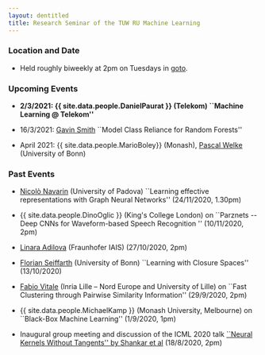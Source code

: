 ```yaml
---
layout: dentitled
title: Research Seminar of the TUW RU Machine Learning
---
```


### Location and Date

 - Held roughly biweekly at 2pm on Tuesdays in [goto](https://gotomeet.me/ThomasGaertner).

### Upcoming Events


- **2/3/2021: {{ site.data.people.DanielPaurat }} (Telekom) ``Machine Learning @ Telekom''**

- 16/3/2021: [Gavin Smith](http://www.cs.nott.ac.uk/~pszgss/) ``Model Class Reliance for Random Forests''

- April 2021: {{ site.data.people.MarioBoley}} (Monash), [Pascal Welke](https://mlai.cs.uni-bonn.de/people/pascal-welke)  (University of Bonn)

### Past Events

- [Nicolò Navarin](https://sites.google.com/view/nicknavarin/home) (University of Padova) ``Learning effective representations with Graph Neural Networks'' (24/11/2020, 1.30pm)

-  {{ site.data.people.DinoOglic }} (King's College London) on ``Parznets -- Deep CNNs for Waveform-based Speech Recognition '' (10/11/2020, 2pm)

-  [Linara Adilova](https://scholar.google.de/citations?user=Z34FjHgAAAAJ&hl=en) (Fraunhofer IAIS) (27/10/2020, 2pm)

- [Florian Seiffarth](https://mlai.cs.uni-bonn.de/people/florian-seiffarth) (University of Bonn) ``Learning  with Closure Spaces'' (13/10/2020)

-  [Fabio Vitale](http://researchers.lille.inria.fr/vitale/) (Inria Lille – Nord Europe and University of Lille) on ``Fast Clustering through Pairwise Similarity Information'' (29/9/2020, 2pm)

-  {{ site.data.people.MichaelKamp }} (Monash University, Melbourne) on ``Black-Box Machine Learning'' (1/9/2020, 1pm)

- Inaugural group meeting and discussion of the ICML 2020 talk [``Neural Kernels Without Tangents'' by Shankar et al](https://icml.cc/virtual/2020/poster/6356) (18/8/2020, 2pm)
